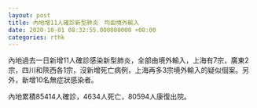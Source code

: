 ```yaml
---
layout: post
title: 內地增11人確診新型肺炎　均由境外輸入
date: 2020-10-01 08:32:55.000000000 +08:00
categories: rthk
---
```


內地過去一日新增11人確診感染新型肺炎，全部由境外輸入，上海有7宗，廣東2宗，四川和陝西各1宗，沒新增死亡病例，上海再多3宗境外輸入的疑似個案。另外，新增10名無症狀感染者。

內地累積85414人確診，4634人死亡，80594人康復出院。
